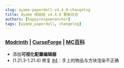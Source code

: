 ```yaml
---
slug: ayame-paperdoll-v4.4.0-changelog
title: Ayame 纸娃娃 v4.4.0 更新日志
authors: [happyrespawnanchor]
tags: [ayame_paperdoll, changelog]
---
```

### [Modrinth](https://modrinth.com/mod/ayame-paperdoll) | [CurseForge](https://www.curseforge.com/minecraft/mc-mods/ayame-paperdoll) | [MC百科](https://www.mcmod.cn/class/17015.html)
- 添加**可视化配置编辑器**
- (1.21.3-1.21.4) 修复 [#4](https://github.com/AyameMC/Ayame-PaperDoll/issues/4)：手上的物品与方块渲染不正确
<!-- truncate -->
